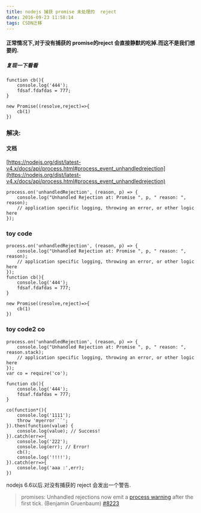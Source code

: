 ```yaml
---
title: nodejs 捕获 promise 未处理的  reject
date: 2016-09-23 11:58:14
tags: CSDN迁移
---
```

  #### 正常情况下,对于没有捕获的 promise的reject 会直接静默的吃掉.而这不是我们想要的.

 
##### 复现一下看看

 
```
function cb(){
    console.log('444');
    fdsaf.fdafdas = 777;
}

new Promise((resolve,reject)=>{
    cb(1)
})
```
 
### 解决:

 
#### 文档

 [https://nodejs.org/dist/latest-v4.x/docs/api/process.html#process_event_unhandledrejection](https://nodejs.org/dist/latest-v4.x/docs/api/process.html#process_event_unhandledrejection)

 
```
process.on('unhandledRejection', (reason, p) => {
    console.log("Unhandled Rejection at: Promise ", p, " reason: ", reason);
    // application specific logging, throwing an error, or other logic here
});
```
 
### toy code

 
```
process.on('unhandledRejection', (reason, p) => {
    console.log("Unhandled Rejection at: Promise ", p, " reason: ", reason);
    // application specific logging, throwing an error, or other logic here
});
function cb(){
    console.log('444');
    fdsaf.fdafdas = 777;
}

new Promise((resolve,reject)=>{
    cb(1)
})
```
 
### toy code2 co

 
```
process.on('unhandledRejection', (reason, p) => {
    console.log("Unhandled Rejection at: Promise ", p, " reason: ", reason.stack);
    // application specific logging, throwing an error, or other logic here
});
var co = require('co');

function cb(){
    console.log('444');
    fdsaf.fdafdas = 777;
}

co(function*(){
    console.log('1111');
    throw 'myerror```';
}).then(function(value) {
    console.log(value); // Success!
}).catch(err=>{
    console.log('222');
    console.log(err); // Error!
    cb();
    console.log('!!!!');
}).catch(err=>{
    console.log('aaa :',err);
})
```
 nodejs 6.6以后.对没有捕获的 reject 会发出一个警告.

 
> promises: Unhandled rejections now emit a [process warning](https://nodejs.org/dist/latest-v6.x/docs/api/process.html#process_event_warning) after the first tick. (Benjamin Gruenbaum) [#8223](https://github.com/nodejs/node/pull/8223)
> 
>  
   
  